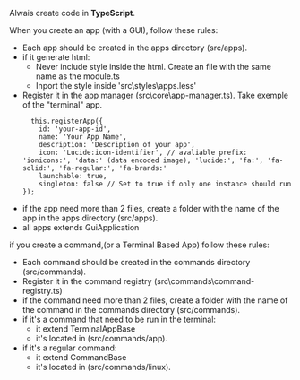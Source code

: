 Alwais create code in **TypeScript**.

When you create an app (with a GUI), follow these rules:
- Each app should be created in the apps directory (src/apps).
- if it generate html: 
    - Never include style inside the html. Create an file with the same name as the module.ts 
    - Inport the style inside 'src\styles\apps.less'
- Register it in the app manager (src\core\app-manager.ts). Take exemple of the "terminal" app.
  ```
    this.registerApp({
      id: 'your-app-id',
      name: 'Your App Name',
      description: 'Description of your app',
      icon: 'Lucide:icon-identifier', // avaliable prefix: 'ionicons:', 'data:' (data encoded image), 'lucide:', 'fa:', 'fa-solid:', 'fa-regular:', 'fa-brands:'
      launchable: true,
      singleton: false // Set to true if only one instance should run
  });
  ```
- if the app need more than 2 files, create a folder with the name of the app in the apps directory (src/apps).
- all apps extends GuiApplication

if you create a command,(or a Terminal Based App) follow these rules:
- Each command should be created in the commands directory (src/commands).
- Register it in the command registry (src\commands\command-registry.ts)
- if the command need more than 2 files, create a folder with the name of the command in the commands directory (src/commands).
- if it's a command that need to be run in the terminal:
  - it extend TerminalAppBase 
  - it's located in (src/commands/app).
- if it's a regular command:
  - it extend CommandBase 
  - it's located in (src/commands/linux).

  


